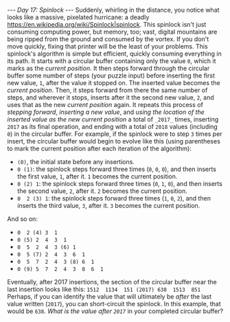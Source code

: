 *--- Day 17: Spinlock ---*
Suddenly, whirling in the distance, you notice what looks like a massive, pixelated hurricane: a deadly <https://en.wikipedia.org/wiki/Spinlock|spinlock>. This spinlock isn't just consuming computing power, but memory, too; vast, digital mountains are being ripped from the ground and consumed by the vortex.
If you don't move quickly, fixing that printer will be the least of your problems.
This spinlock's algorithm is simple but efficient, quickly consuming everything in its path. It starts with a circular buffer containing only the value `0`, which it marks as the _current position_. It then steps forward through the circular buffer some number of steps (your puzzle input) before inserting the first new value, `1`, after the value it stopped on.  The inserted value becomes the _current position_. Then, it steps forward from there the same number of steps, and wherever it stops, inserts after it the second new value, `2`, and uses that as the new _current position_ again.
It repeats this process of _stepping forward_, _inserting a new value_, and _using the location of the inserted value as the new current position_ a total of `_2017_` times, inserting `2017` as its final operation, and ending with a total of `2018` values (including `0`) in the circular buffer.
For example, if the spinlock were to step `3` times per insert, the circular buffer would begin to evolve like this (using parentheses to mark the current position after each iteration of the algorithm):

- `(0)`, the initial state before any insertions.
- `0 (1)`: the spinlock steps forward three times (`0`, `0`, `0`), and then inserts the first value, `1`, after it. `1` becomes the current position.
- `0 (2) 1`: the spinlock steps forward three times (`0`, `1`, `0`), and then inserts the second value, `2`, after it. `2` becomes the current position.
- `0  2 (3) 1`: the spinlock steps forward three times (`1`, `0`, `2`), and then inserts the third value, `3`, after it. `3` becomes the current position.

And so on:

- `0  2 (4) 3  1`
- `0 (5) 2  4  3  1`
- `0  5  2  4  3 (6) 1`
- `0  5 (7) 2  4  3  6  1`
- `0  5  7  2  4  3 (8) 6  1`
- `0 (9) 5  7  2  4  3  8  6  1`

Eventually, after 2017 insertions, the section of the circular buffer near the last insertion looks like this:
```1512  1134  151 (2017) 638  1513  851```
Perhaps, if you can identify the value that will ultimately be _after_ the last value written (`2017`), you can short-circuit the spinlock.  In this example, that would be `638`.
_What is the value after `2017`_ in your completed circular buffer?

